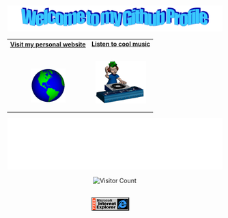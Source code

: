 <!-- "Hero" Header -->
<div align="center">
  <img src="https://github.com/anilgurses/anilgurses/blob/master/images/welcome.png?raw=true" style="max-width: 100%;" alt="Welcome to my Github Profile" />
</div>

<!-- Social -->
<table width="100%" align="center">
<tr>
<td align="center">
<a href="https://gursesanil.com">
<strong>Visit my personal website </strong>
<br />
<br />
<br />

<p>
<img alt="Globe" height="80" src="images/globe.gif">
</a>
</p>
</td>

<td align="center">
<a href="https://youtu.be/UNBKoDHfHKQ">
<strong>Listen to cool music</strong>
<br />
<br />


<p>
<img height="100" alt="Music" src="images/music.gif"> 
</a>
</p>

</td>
</tr>
</table>


<!-- Footer -->

<div align="center">

<img height="120" alt="Thanks for visiting me" width="100%" src="https://raw.githubusercontent.com/anilgurses/anilgurses/master/images/marquee.svg" />
<br />

![Visitor Count](https://profile-counter.glitch.me/anilgurses/count.svg)


<!-- "margin-right: whatever;" -->
<span>&nbsp;&nbsp;&nbsp;&nbsp;</span>  
<img src="https://raw.githubusercontent.com/anilgurses/anilgurses/master/images/ie_logo.gif" alt="Microsoft Internet Explorer" />
<span>&nbsp;&nbsp;&nbsp;&nbsp;</span>  

</div>
